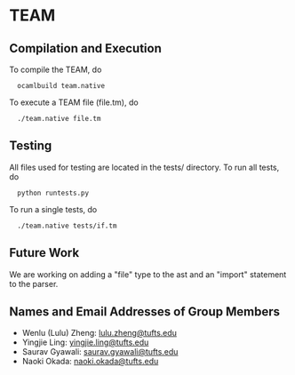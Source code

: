 # TEAM

## Compilation and Execution

To compile the TEAM, do

      ocamlbuild team.native

To execute a TEAM file (file.tm), do

      ./team.native file.tm

## Testing

All files used for testing are located in the tests/ directory. To run all tests, do

      python runtests.py

To run a single tests, do

      ./team.native tests/if.tm

## Future Work

We are working on adding a "file" type to the ast and an "import" statement to the parser.

## Names and Email Addresses of Group Members

- Wenlu (Lulu) Zheng: <lulu.zheng@tufts.edu>
- Yingjie Ling: <yingjie.ling@tufts.edu>
- Saurav Gyawali: <saurav.gyawali@tufts.edu>
- Naoki Okada: <naoki.okada@tufts.edu>
